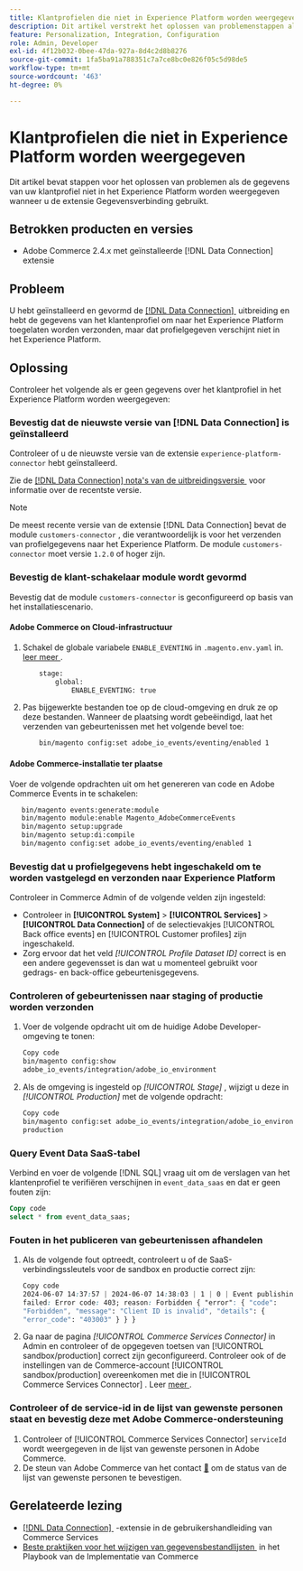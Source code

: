 ```yaml
---
title: Klantprofielen die niet in Experience Platform worden weergegeven
description: Dit artikel verstrekt het oplossen van problemenstappen als uw gegevens van het klantenprofiel niet in het Experience Platform verschijnen wanneer het gebruiken van de  [!DNL Data Connection]  uitbreiding.
feature: Personalization, Integration, Configuration
role: Admin, Developer
exl-id: 4f12b032-0bee-47da-927a-8d4c2d8b8276
source-git-commit: 1fa5ba91a788351c7a7ce8bc0e826f05c5d98de5
workflow-type: tm+mt
source-wordcount: '463'
ht-degree: 0%

---
```


# Klantprofielen die niet in Experience Platform worden weergegeven

Dit artikel bevat stappen voor het oplossen van problemen als de gegevens van uw klantprofiel niet in het Experience Platform worden weergegeven wanneer u de extensie Gegevensverbinding gebruikt.

## Betrokken producten en versies

* Adobe Commerce 2.4.x met geïnstalleerde [!DNL Data Connection] extensie

## Probleem

U hebt geïnstalleerd en gevormd de [[!DNL Data Connection] &#x200B;](https://experienceleague.adobe.com/nl/docs/commerce-merchant-services/data-connection/overview) uitbreiding en hebt de gegevens van het klantenprofiel om naar het Experience Platform toegelaten worden verzonden, maar dat profielgegeven verschijnt niet in het Experience Platform.

## Oplossing

Controleer het volgende als er geen gegevens over het klantprofiel in het Experience Platform worden weergegeven:

### Bevestig dat de nieuwste versie van [!DNL Data Connection] is geïnstalleerd

Controleer of u de nieuwste versie van de extensie `experience-platform-connector` hebt geïnstalleerd.

Zie de [[!DNL Data Connection]  nota&#39;s van de uitbreidingsversie &#x200B;](https://experienceleague.adobe.com/nl/docs/commerce-merchant-services/data-connection/release-notes) voor informatie over de recentste versie.

>[!NOTE]
>
>De meest recente versie van de extensie [!DNL Data Connection] bevat de module `customers-connector` , die verantwoordelijk is voor het verzenden van profielgegevens naar het Experience Platform. De module `customers-connector` moet versie `1.2.0` of hoger zijn.

### Bevestig de klant-schakelaar module wordt gevormd

Bevestig dat de module `customers-connector` is geconfigureerd op basis van het installatiescenario.

#### Adobe Commerce on Cloud-infrastructuur

1. Schakel de globale variabele `ENABLE_EVENTING` in `.magento.env.yaml` in. [&#x200B; leer meer &#x200B;](https://experienceleague.adobe.com/nl/docs/commerce-cloud-service/user-guide/configure/env/stage/variables-global).

   ```bash
       stage:
           global:
               ENABLE_EVENTING: true
   ```

1. Pas bijgewerkte bestanden toe op de cloud-omgeving en druk ze op deze bestanden. Wanneer de plaatsing wordt gebeëindigd, laat het verzenden van gebeurtenissen met het volgende bevel toe:

   ```bash
       bin/magento config:set adobe_io_events/eventing/enabled 1
   ```

#### Adobe Commerce-installatie ter plaatse

Voer de volgende opdrachten uit om het genereren van code en Adobe Commerce Events in te schakelen:

```bash
   bin/magento events:generate:module
   bin/magento module:enable Magento_AdobeCommerceEvents
   bin/magento setup:upgrade
   bin/magento setup:di:compile
   bin/magento config:set adobe_io_events/eventing/enabled 1
```

### Bevestig dat u profielgegevens hebt ingeschakeld om te worden vastgelegd en verzonden naar Experience Platform

Controleer in Commerce Admin of de volgende velden zijn ingesteld:

* Controleer in **[!UICONTROL System]** > **[!UICONTROL Services]** > **[!UICONTROL Data Connection]** of de selectievakjes [!UICONTROL Back office events] en [!UICONTROL Customer profiles] zijn ingeschakeld.
* Zorg ervoor dat het veld *[!UICONTROL Profile Dataset ID]* correct is en een andere gegevensset is dan wat u momenteel gebruikt voor gedrags- en back-office gebeurtenisgegevens.

### Controleren of gebeurtenissen naar staging of productie worden verzonden

1. Voer de volgende opdracht uit om de huidige Adobe Developer-omgeving te tonen:

   ```bash
   Copy code
   bin/magento config:show
   adobe_io_events/integration/adobe_io_environment
   ```

1. Als de omgeving is ingesteld op *[!UICONTROL Stage]* , wijzigt u deze in *[!UICONTROL Production]* met de volgende opdracht:

   ```bash
   Copy code
   bin/magento config:set adobe_io_events/integration/adobe_io_environment
   production
   ```

### Query Event Data SaaS-tabel

Verbind en voer de volgende [!DNL SQL] vraag uit om de verslagen van het klantenprofiel te verifiëren verschijnen in
`event_data_saas` en dat er geen fouten zijn:

```sql
Copy code
select * from event_data_saas;
```

### Fouten in het publiceren van gebeurtenissen afhandelen

1. Als de volgende fout optreedt, controleert u of de SaaS-verbindingssleutels voor de sandbox en productie correct zijn:

   ```css
   Copy code
   2024-06-07 14:37:57 | 2024-06-07 14:38:03 | 1 | 0 | Event publishing
   failed: Error code: 403; reason: Forbidden { "error": { "code":
   "Forbidden", "message": "Client ID is invalid", "details": {
   "error_code": "403003" } } }
   ```

1. Ga naar de pagina *[!UICONTROL Commerce Services Connector]* in Admin en controleer of de opgegeven toetsen van [!UICONTROL sandbox/production] correct zijn geconfigureerd. Controleer ook of de instellingen van de Commerce-account [!UICONTROL sandbox/production] overeenkomen met die in [!UICONTROL Commerce Services Connector] . Leer [&#x200B; meer &#x200B;](https://experienceleague.adobe.com/nl/docs/commerce-merchant-services/user-guides/integration-services/saas#apikey).

### Controleer of de service-id in de lijst van gewenste personen staat en bevestig deze met Adobe Commerce-ondersteuning

1. Controleer of [!UICONTROL Commerce Services Connector] `serviceId` wordt weergegeven in de lijst van gewenste personen in Adobe Commerce.
1. De steun van Adobe Commerce van het contact [&#128279;](https://experienceleague.adobe.com/nl/docs/commerce-knowledge-base/kb/help-center-guide/magento-help-center-user-guide) om de status van de lijst van gewenste personen te bevestigen.

## Gerelateerde lezing

* [[!DNL Data Connection] &#x200B;](https://experienceleague.adobe.com/nl/docs/commerce-merchant-services/data-connection/overview) -extensie in de gebruikershandleiding van Commerce Services
* [&#x200B; Beste praktijken voor het wijzigen van gegevensbestandlijsten &#x200B;](https://experienceleague.adobe.com/nl/docs/commerce-operations/implementation-playbook/best-practices/development/modifying-core-and-third-party-tables#why-adobe-recommends-avoiding-modifications) in het Playbook van de Implementatie van Commerce
